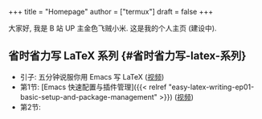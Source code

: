 +++
title = "Homepage"
author = ["termux"]
draft = false
+++

大家好, 我是 B 站 UP 主金色飞贼小米. 这是我的个人主页 (建设中).


## 省时省力写 LaTeX 系列 {#省时省力写-latex-系列}

-   引子: 五分钟说服你用 Emacs 写 LaTeX ([视频](https://www.bilibili.com/video/BV1Xk4y1a7Gp/))
-   第1节: [Emacs 快速配置与插件管理]({{< relref "easy-latex-writing-ep01-basic-setup-and-package-management" >}}) ([视频](https://www.bilibili.com/video/BV1nm4y117gn/))
-   第2节:
